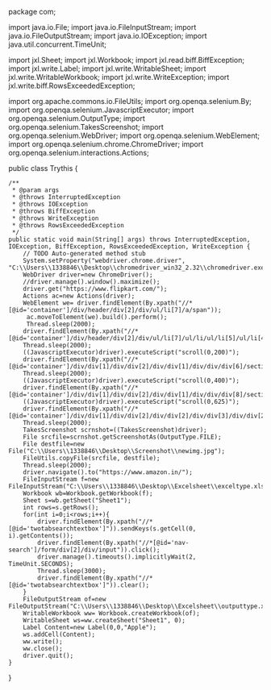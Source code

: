 package com;

import java.io.File;
import java.io.FileInputStream;
import java.io.FileOutputStream;
import java.io.IOException;
import java.util.concurrent.TimeUnit;

import jxl.Sheet;
import jxl.Workbook;
import jxl.read.biff.BiffException;
import jxl.write.Label;
import jxl.write.WritableSheet;
import jxl.write.WritableWorkbook;
import jxl.write.WriteException;
import jxl.write.biff.RowsExceededException;

import org.apache.commons.io.FileUtils;
import org.openqa.selenium.By;
import org.openqa.selenium.JavascriptExecutor;
import org.openqa.selenium.OutputType;
import org.openqa.selenium.TakesScreenshot;
import org.openqa.selenium.WebDriver;
import org.openqa.selenium.WebElement;
import org.openqa.selenium.chrome.ChromeDriver;
import org.openqa.selenium.interactions.Actions;

public class Trythis {

	/**
	 * @param args
	 * @throws InterruptedException 
	 * @throws IOException 
	 * @throws BiffException 
	 * @throws WriteException 
	 * @throws RowsExceededException 
	 */
	public static void main(String[] args) throws InterruptedException, IOException, BiffException, RowsExceededException, WriteException {
		// TODO Auto-generated method stub
		System.setProperty("webdriver.chrome.driver", "C:\\Users\\1338846\\Desktop\\chromedriver_win32_2.32\\chromedriver.exe");
		WebDriver driver=new ChromeDriver();
		//driver.manage().window().maximize();
		driver.get("https://www.flipkart.com/");
		Actions ac=new Actions(driver);
		WebElement we= driver.findElement(By.xpath("//*[@id='container']/div/header/div[2]/div/ul/li[7]/a/span"));
         ac.moveToElement(we).build().perform();
         Thread.sleep(2000);
        driver.findElement(By.xpath("//*[@id='container']/div/header/div[2]/div/ul/li[7]/ul/li/ul/li[5]/ul/li[4]/a/span")).click();
        Thread.sleep(2000);
        ((JavascriptExecutor)driver).executeScript("scroll(0,200)");
        driver.findElement(By.xpath("//*[@id='container']/div/div[1]/div/div[2]/div/div[1]/div/div/div[6]/section/div[2]/div[1]/div[2]/div/div/label/div[1]")).click();
        Thread.sleep(2000);
        ((JavascriptExecutor)driver).executeScript("scroll(0,400)");
        driver.findElement(By.xpath("//*[@id='container']/div/div[1]/div/div[2]/div/div[1]/div/div/div[8]/section/div[2]/div/div[2]/div/div/label/div[1]")).click();
        ((JavascriptExecutor)driver).executeScript("scroll(0,625)");
        driver.findElement(By.xpath("//*[@id='container']/div/div[1]/div/div[2]/div/div[2]/div/div[3]/div/div[2]/div[2]/div/a[2]")).click();
        Thread.sleep(2000);
        TakesScreenshot scrnshot=((TakesScreenshot)driver);
        File srcfile=scrnshot.getScreenshotAs(OutputType.FILE);
        File destfile=new File("C:\\Users\\1338846\\Desktop\\Screenshot\\newimg.jpg");
        FileUtils.copyFile(srcfile, destfile);
        Thread.sleep(2000);
        driver.navigate().to("https://www.amazon.in/");
        FileInputStream f=new FileInputStream("C:\\Users\\1338846\\Desktop\\Excelsheet\\exceltype.xls");
        Workbook wb=Workbook.getWorkbook(f);
        Sheet s=wb.getSheet("Sheet1");
        int rows=s.getRows();
        for(int i=0;i<rows;i++){
        	driver.findElement(By.xpath("//*[@id='twotabsearchtextbox']")).sendKeys(s.getCell(0, i).getContents());
        	driver.findElement(By.xpath("//*[@id='nav-search']/form/div[2]/div/input")).click();
        	driver.manage().timeouts().implicitlyWait(2, TimeUnit.SECONDS);
        	Thread.sleep(3000);
        	driver.findElement(By.xpath("//*[@id='twotabsearchtextbox']")).clear();
        }
        FileOutputStream of=new FileOutputStream("C:\\Users\\1338846\\Desktop\\Excelsheet\\outputtype.xls");
        WritableWorkbook ww= Workbook.createWorkbook(of);
        WritableSheet ws=ww.createSheet("Sheet1", 0);
        Label Content=new Label(0,0,"Apple");
        ws.addCell(Content);
        ww.write();
        ww.close();
        driver.quit();
	}

}
